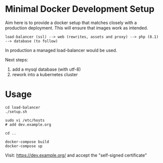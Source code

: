 # Minimal Docker Development Setup

Aim here is to provide a docker setup that matches closely with a production deployment. This will ensure that images work as intended.

```
load-balancer (ssl) --> web (rewrites, assets and proxy) --> php (8.1) --> database (to follow)
```

In production a managed load-balancer would be used.

Next steps:

1. add a mysql database (with utf-8)
2. rework into a kubernetes cluster

# Usage

```
cd load-balancer
./setup.sh

sudo vi /etc/hosts
# add dev.example.org

cd ..

docker-compose build
docker-compose up
```

Visit: https://dev.example.org/ and accept the "self-signed certificate"
